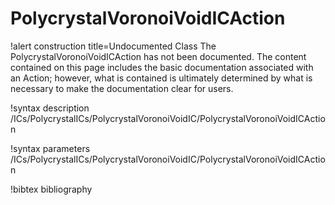 <!-- MOOSE Documentation Stub: Remove this when content is added. -->

# PolycrystalVoronoiVoidICAction

!alert construction title=Undocumented Class
The PolycrystalVoronoiVoidICAction has not been documented. The content contained on this page
includes the basic documentation associated with an Action; however, what is contained is
ultimately determined by what is necessary to make the documentation clear for users.

!syntax description /ICs/PolycrystalICs/PolycrystalVoronoiVoidIC/PolycrystalVoronoiVoidICAction

!syntax parameters /ICs/PolycrystalICs/PolycrystalVoronoiVoidIC/PolycrystalVoronoiVoidICAction

!bibtex bibliography

